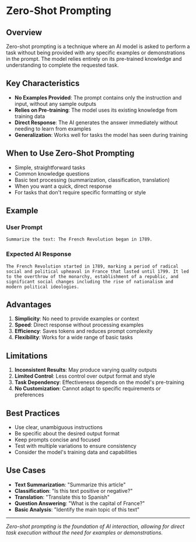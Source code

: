 # Zero-Shot Prompting

## Overview

Zero-shot prompting is a technique where an AI model is asked to perform a task without being provided with any specific examples or demonstrations in the prompt. The model relies entirely on its pre-trained knowledge and understanding to complete the requested task.

## Key Characteristics

- **No Examples Provided**: The prompt contains only the instruction and input, without any sample outputs
- **Relies on Pre-training**: The model uses its existing knowledge from training data
- **Direct Response**: The AI generates the answer immediately without needing to learn from examples
- **Generalization**: Works well for tasks the model has seen during training

## When to Use Zero-Shot Prompting

- Simple, straightforward tasks
- Common knowledge questions
- Basic text processing (summarization, classification, translation)
- When you want a quick, direct response
- For tasks that don't require specific formatting or style

## Example

### User Prompt
```
Summarize the text: The French Revolution began in 1789.
```

### Expected AI Response
```
The French Revolution started in 1789, marking a period of radical social and political upheaval in France that lasted until 1799. It led to the overthrow of the monarchy, establishment of a republic, and significant social changes including the rise of nationalism and modern political ideologies.
```

## Advantages

1. **Simplicity**: No need to provide examples or context
2. **Speed**: Direct response without processing examples
3. **Efficiency**: Saves tokens and reduces prompt complexity
4. **Flexibility**: Works for a wide range of basic tasks

## Limitations

1. **Inconsistent Results**: May produce varying quality outputs
2. **Limited Control**: Less control over output format and style
3. **Task Dependency**: Effectiveness depends on the model's pre-training
4. **No Customization**: Cannot adapt to specific requirements or preferences

## Best Practices

- Use clear, unambiguous instructions
- Be specific about the desired output format
- Keep prompts concise and focused
- Test with multiple variations to ensure consistency
- Consider the model's training data and capabilities

## Use Cases

- **Text Summarization**: "Summarize this article"
- **Classification**: "Is this text positive or negative?"
- **Translation**: "Translate this to Spanish"
- **Question Answering**: "What is the capital of France?"
- **Basic Analysis**: "Identify the main topic of this text"

---

*Zero-shot prompting is the foundation of AI interaction, allowing for direct task execution without the need for examples or demonstrations.*
